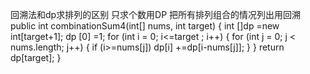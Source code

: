 回溯法和dp求排列的区别
只求个数用DP
把所有排列组合的情况列出用回溯
public int combinationSum4(int[] nums, int target) {
        int []dp =new int[target+1];
        dp [0]  =1;
        for (int i = 0; i<=target ; i++) {
            for (int j = 0; j < nums.length; j++) {
                if (i>=nums[j])
                    dp[i] +=dp[i-nums[j]];
            }
        }
        return dp[target];
    }

